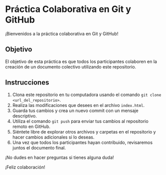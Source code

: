 # Práctica Colaborativa en Git y GitHub

¡Bienvenidos a la práctica colaborativa en Git y GitHub!

## Objetivo

El objetivo de esta práctica es que todos los participantes colaboren en la creación de un documento colectivo utilizando este repositorio.

## Instrucciones

1. Clona este repositorio en tu computadora usando el comando `git clone <url_del_repositorio>`.
2. Realiza las modificaciones que desees en el archivo `index.html`.
3. Guarda tus cambios y crea un nuevo commit con un mensaje descriptivo.
4. Utiliza el comando `git push` para enviar tus cambios al repositorio remoto en GitHub.
5. Siéntete libre de explorar otros archivos y carpetas en el repositorio y hacer cambios adicionales si lo deseas.
6. Una vez que todos los participantes hayan contribuido, revisaremos juntos el documento final.

¡No dudes en hacer preguntas si tienes alguna duda!

¡Feliz colaboración!
